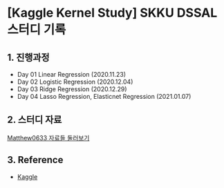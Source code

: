 # <br/> [Kaggle Kernel Study] SKKU DSSAL 스터디 기록

## 1. 진행과정
- Day 01 Linear Regression (2020.11.23)
- Day 02 Logistic Regression (2020.12.04)
- Day 03 Ridge Regression (2020.12.29)
- Day 04 Lasso Regression, Elasticnet Regression (2021.01.07)

## 2. 스터디 자료
[Matthew0633 자료들 둘러보기](https://matthew0633.tistory.com/)

## 3. Reference
- [Kaggle](https://www.kaggle.com/)
